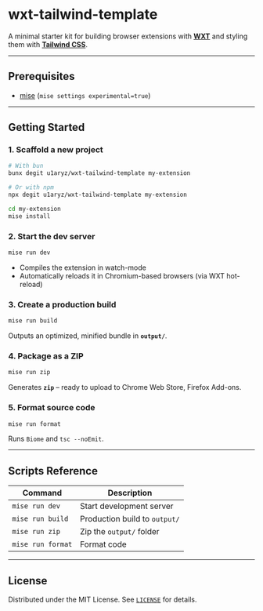 # wxt-tailwind-template

A minimal starter kit for building browser extensions with **[WXT](https://wxt.dev/)** and styling them with **[Tailwind CSS](https://tailwindcss.com/)**.

---

## Prerequisites

- [mise](https://mise.jdx.dev/) (`mise settings experimental=true`)

---

## Getting Started

### 1. Scaffold a new project

```bash
# With bun
bunx degit u1aryz/wxt-tailwind-template my-extension

# Or with npm
npx degit u1aryz/wxt-tailwind-template my-extension

cd my-extension
mise install
```

### 2. Start the dev server

```bash
mise run dev
```

- Compiles the extension in watch-mode
- Automatically reloads it in Chromium-based browsers (via WXT hot-reload)

### 3. Create a production build

```bash
mise run build
```

Outputs an optimized, minified bundle in **`output/`**.

### 4. Package as a ZIP

```bash
mise run zip
```

Generates **`zip`** – ready to upload to Chrome Web Store, Firefox Add-ons.

### 5. Format source code

```bash
mise run format
```

Runs `Biome` and `tsc --noEmit`.

---

## Scripts Reference

| Command           | Description                   |
| ----------------- | ----------------------------- |
| `mise run dev`    | Start development server      |
| `mise run build`  | Production build to `output/` |
| `mise run zip`    | Zip the `output/` folder      |
| `mise run format` | Format code                   |

---

## License

Distributed under the MIT License. See [`LICENSE`](./LICENSE) for details.

